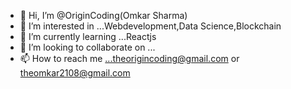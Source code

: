 - 👋 Hi, I’m @OriginCoding(Omkar Sharma)
- 👀 I’m interested in ...Webdevelopment,Data Science,Blockchain
- 🌱 I’m currently learning ...Reactjs
- 💞️ I’m looking to collaborate on ...
- 📫 How to reach me ...theorigincoding@gmail.com or theomkar2108@gmail.com

<!---
OriginCoding/OriginCoding is a ✨ special ✨ repository because its `README.md` (this file) appears on your GitHub profile.
You can click the Preview link to take a look at your changes.
--->

